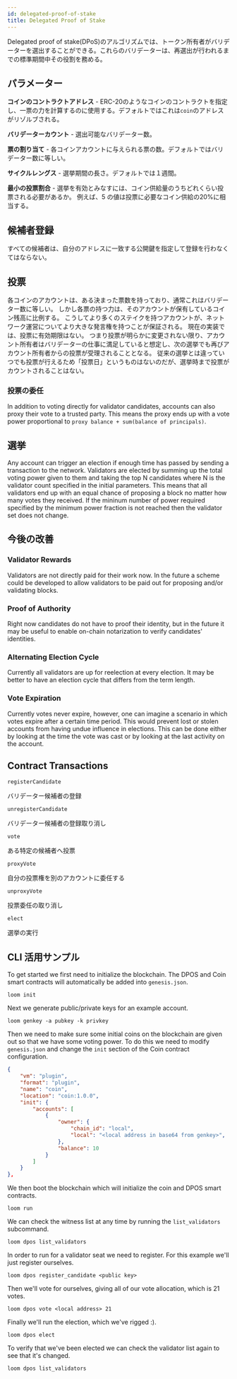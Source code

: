 ```yaml
---
id: delegated-proof-of-stake
title: Delegated Proof of Stake
---
```

Delegated proof of stake(DPoS)のアルゴリズムでは、トークン所有者がバリデーターを選出することができる。これらのバリデーターは、再選出が行われるまでの標準期間中その役割を務める。

## パラメーター

**コインのコントラクトアドレス** - ERC-20のようなコインのコントラクトを指定し、一票の力を計算するのに使用する。デフォルトではこれは`coin`のアドレスがリゾルブされる。

**バリデーターカウント** - 選出可能なバリデーター数。

**票の割り当て** - 各コインアカウントに与えられる票の数。デフォルトではバリデーター数に等しい。

**サイクルレングス** - 選挙期間の長さ。デフォルトでは１週間。

**最小の投票割合** - 選挙を有効とみなすには、コイン供給量のうちどれくらい投票される必要があるか。 例えば、5 の値は投票に必要なコイン供給の20%に相当する。

## 候補者登録

すべての候補者は、自分のアドレスに一致する公開鍵を指定して登録を行わなくてはならない。

## 投票

各コインのアカウントは、ある決まった票数を持っており、通常これはバリデーター数に等しい。 しかし各票の持つ力は、そのアカウントが保有しているコイン残高に比例する。 こうしてより多くのステイクを持つアカウントが、ネットワーク運営についてより大きな発言権を持つことが保証される。 現在の実装では、投票に有効期限はない。 つまり投票が明らかに変更されない限り、アカウント所有者はバリデーターの仕事に満足していると想定し、次の選挙でも再びアカウント所有者からの投票が受理されることとなる。 従来の選挙とは違っていつでも投票が行えるため「投票日」というものはないのだが、選挙時まで投票がカウントされることはない。

### 投票の委任

In addition to voting directly for validator candidates, accounts can also proxy their vote to a trusted party. This means the proxy ends up with a vote power proportional to `proxy balance + sum(balance of principals)`.

## 選挙

Any account can trigger an election if enough time has passed by sending a transaction to the network. Validators are elected by summing up the total voting power given to them and taking the top N candidates where N is the validator count specified in the initial parameters. This means that all validators end up with an equal chance of proposing a block no matter how many votes they received. If the mininum number of power required specified by the minimum power fraction is not reached then the validator set does not change.

## 今後の改善

### Validator Rewards

Validators are not directly paid for their work now. In the future a scheme could be developed to allow validators to be paid out for proposing and/or validating blocks.

### Proof of Authority

Right now candidates do not have to proof their identity, but in the future it may be useful to enable on-chain notarization to verify candidates' identities.

### Alternating Election Cycle

Currently all validators are up for reelection at every election. It may be better to have an election cycle that differs from the term length.

### Vote Expiration

Currently votes never expire, however, one can imagine a scenario in which votes expire after a certain time period. This would prevent lost or stolen accounts from having undue influence in elections. This can be done either by looking at the time the vote was cast or by looking at the last activity on the account.

## Contract Transactions

`registerCandidate`

バリデーター候補者の登録

`unregisterCandidate`

バリデーター候補者の登録取り消し

`vote`

ある特定の候補者へ投票

`proxyVote`

自分の投票権を別のアカウントに委任する

`unproxyVote`

投票委任の取り消し

`elect`

選挙の実行

## CLI 活用サンプル

To get started we first need to initialize the blockchain. The DPOS and Coin smart contracts will automatically be added into `genesis.json`.

```shell
loom init
```

Next we generate public/private keys for an example account.

```shell
loom genkey -a pubkey -k privkey
```

Then we need to make sure some initial coins on the blockchain are given out so that we have some voting power. To do this we need to modify `genesis.json` and change the `init` section of the Coin contract configuration.

```json
{
    "vm": "plugin",
    "format": "plugin",
    "name": "coin",
    "location": "coin:1.0.0",
    "init": {
        "accounts": [
            {
                "owner": {
                    "chain_id": "local",
                    "local": "<local address in base64 from genkey>",
                },
                "balance": 10
            }
        ]
    }
},
```

We then boot the blockchain which will initialize the coin and DPOS smart contracts.

```shell
loom run
```

We can check the witness list at any time by running the `list_validators` subcommand.

```shell
loom dpos list_validators
```

In order to run for a validator seat we need to register. For this example we'll just register ourselves.

```shell
loom dpos register_candidate <public key>
```

Then we'll vote for ourselves, giving all of our vote allocation, which is 21 votes.

```shell
loom dpos vote <local address> 21
```

Finally we'll run the election, which we've rigged :).

```shell
loom dpos elect
```

To verify that we've been elected we can check the validator list again to see that it's changed.

```shell
loom dpos list_validators
```